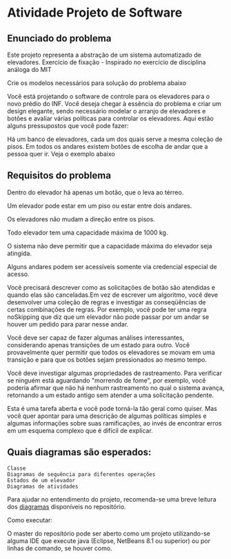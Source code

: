 # Atividade Projeto de Software

## Enunciado do problema
Este projeto representa a abstração de um sistema automatizado de elevadores.
Exercício de fixação - Inspirado no exercício de disciplina análoga do MIT

Crie os modelos necessários para solução do problema abaixo

Você está projetando o software de controle para os elevadores para o novo prédio do INF. Você deseja chegar à essência do problema e criar um design elegante, sendo necessário modelar o arranjo de elevadores e botões e avaliar várias políticas para controlar os elevadores. Aqui estão alguns pressupostos que você pode fazer:

Há um banco de elevadores, cada um dos quais serve a mesma coleção de pisos.
Em todos os andares existem botões de escolha de andar que a pessoa quer ir. Veja o exemplo abaixo


## Requisitos do problema
Dentro do elevador há apenas um botão, que o leva ao térreo.

Um elevador pode estar em um piso ou estar entre dois andares.

Os elevadores não mudam a direção entre os pisos.

Todo elevador tem uma capacidade máxima de 1000 kg.

O sistema não deve permitir que a capacidade máxima do elevador seja atingida.

Alguns andares podem ser acessíveis somente via credencial especial de acesso.

Você precisará descrever como as solicitações de botão são atendidas e quando elas são canceladas.Em vez de escrever um algoritmo, você deve desenvolver uma coleção de regras e investigar as conseqüências de certas combinações de regras. Por exemplo, você pode ter uma regra noSkipping que diz que um elevador não pode passar por um andar se houver um pedido para parar nesse andar.

Você deve ser capaz de fazer algumas análises interessantes, considerando apenas transições de um estado para outro. Você provavelmente quer permitir que todos os elevadores se movam em uma transição e para que os botões sejam pressionados ao mesmo tempo.

Você deve investigar algumas propriedades de rastreamento. Para verificar se ninguém está aguardando "morrendo de fome", por exemplo, você poderia afirmar que não há nenhum rastreamento no qual o sistema avança, retornando a um estado antigo sem atender a uma solicitação pendente.

Esta é uma tarefa aberta e você pode torná-la tão geral como quiser. Mas você quer apontar para uma descrição de algumas políticas simples e algumas informações sobre suas ramificações, ao invés de encontrar erros em um esquema complexo que é difícil de explicar.

## Quais diagramas são esperados:

    Classe
    Diagramas de sequência para diferentes operações
    Estados de um elevador
    Diagramas de atividades

Para ajudar no entendimento do projeto, recomenda-se uma breve leitura dos [diagramas](https://github.com/knowrafa/ELEVADORPS2017/tree/master/Diagramas) disponíveis no repositório.

Como executar:

O master do repositório pode ser aberto como um projeto utilizando-se alguma IDE que execute java (Eclipse, NetBeans 8.1 ou superior) ou por linhas de comando, se houver como.

